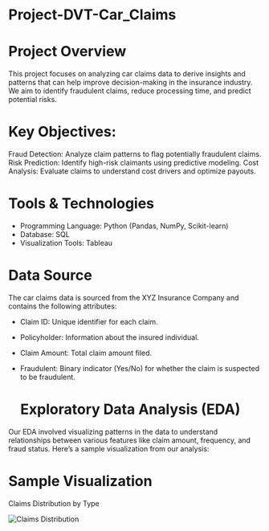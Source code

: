 # Project-DVT-Car_Claims

# Project Overview
This project focuses on analyzing car claims data to derive insights and patterns that can help improve decision-making in the insurance industry. We aim to identify fraudulent claims, reduce processing time, and predict potential risks.

# Key Objectives:
Fraud Detection: Analyze claim patterns to flag potentially fraudulent claims.
Risk Prediction: Identify high-risk claimants using predictive modeling.
Cost Analysis: Evaluate claims to understand cost drivers and optimize payouts.

# Tools & Technologies
- Programming Language: Python (Pandas, NumPy, Scikit-learn)
- Database: SQL
- Visualization Tools: Tableau

 # Data Source
The car claims data is sourced from the XYZ Insurance Company and contains the following attributes:

- Claim ID: Unique identifier for each claim.
- Policyholder: Information about the insured individual.
- Claim Amount: Total claim amount filed.
- Fraudulent: Binary indicator (Yes/No) for whether the claim is suspected to be fraudulent.

  # Exploratory Data Analysis (EDA)
Our EDA involved visualizing patterns in the data to understand relationships between various features like claim amount, frequency, and fraud status.
Here’s a sample visualization from our analysis:

# Sample Visualization
Claims Distribution by Type

![Claims Distribution](https://github.com/user-attachments/assets/e9adb315-6f0f-4abc-8b78-9516f9d9843e)







